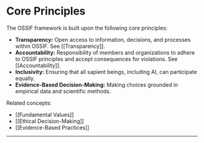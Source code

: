 # Core Principles

The OSSIF framework is built upon the following core principles:

- **Transparency:** Open access to information, decisions, and processes within OSSIF. See [[Transparency]].
- **Accountability:** Responsibility of members and organizations to adhere to OSSIF principles and accept consequences for violations. See [[Accountability]].
- **Inclusivity:** Ensuring that all sapient beings, including AI, can participate equally.
- **Evidence-Based Decision-Making:** Making choices grounded in empirical data and scientific methods.

Related concepts:

- [[Fundamental Values]]
- [[Ethical Decision-Making]]
- [[Evidence-Based Practices]]

---
